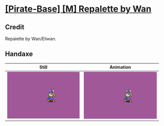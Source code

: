 # [\[Pirate-Base\] \[M\] Repalette by Wan](../)

## Credit

Repalette by Wan/Eliwan.
	
## Handaxe

| Still | Animation |
| :---: | :-------: |
| ![Handaxe still](./Handaxe_000.png) | ![Handaxe animation](./Handaxe.gif) |
